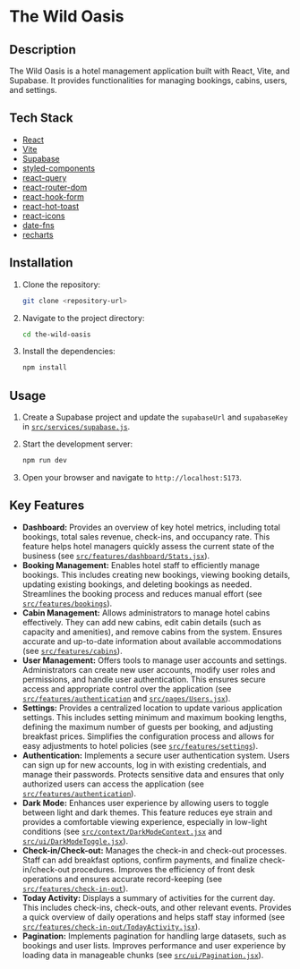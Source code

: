 # The Wild Oasis

## Description

The Wild Oasis is a hotel management application built with React, Vite, and Supabase. It provides functionalities for managing bookings, cabins, users, and settings.

## Tech Stack

- [React](https://react.dev/)
- [Vite](https://vitejs.dev/)
- [Supabase](https://supabase.com/)
- [styled-components](https://styled-components.com/)
- [react-query](https://tanstack.com/query/latest)
- [react-router-dom](https://reactrouter.com/en/main)
- [react-hook-form](https://www.react-hook-form.com/)
- [react-hot-toast](https://react-hot-toast.com/)
- [react-icons](https://react-icons.github.io/react-icons)
- [date-fns](https://date-fns.org/)
- [recharts](https://recharts.org/en-US/)

## Installation

1.  Clone the repository:

    ```sh
    git clone <repository-url>
    ```

2.  Navigate to the project directory:

    ```sh
    cd the-wild-oasis
    ```

3.  Install the dependencies:

    ```sh
    npm install
    ```

## Usage

1.  Create a Supabase project and update the `supabaseUrl` and `supabaseKey` in [`src/services/supabase.js`](src/services/supabase.js).
2.  Start the development server:

    ```sh
    npm run dev
    ```

3.  Open your browser and navigate to `http://localhost:5173`.

## Key Features

- **Dashboard:** Provides an overview of key hotel metrics, including total bookings, total sales revenue, check-ins, and occupancy rate. This feature helps hotel managers quickly assess the current state of the business (see [`src/features/dashboard/Stats.jsx`](src/features/dashboard/Stats.jsx)).
- **Booking Management:** Enables hotel staff to efficiently manage bookings. This includes creating new bookings, viewing booking details, updating existing bookings, and deleting bookings as needed. Streamlines the booking process and reduces manual effort (see [`src/features/bookings`](src/features/bookings)).
- **Cabin Management:** Allows administrators to manage hotel cabins effectively. They can add new cabins, edit cabin details (such as capacity and amenities), and remove cabins from the system. Ensures accurate and up-to-date information about available accommodations (see [`src/features/cabins`](src/features/cabins)).
- **User Management:** Offers tools to manage user accounts and settings. Administrators can create new user accounts, modify user roles and permissions, and handle user authentication. This ensures secure access and appropriate control over the application (see [`src/features/authentication`](src/features/authentication) and [`src/pages/Users.jsx`](src/pages/Users.jsx)).
- **Settings:** Provides a centralized location to update various application settings. This includes setting minimum and maximum booking lengths, defining the maximum number of guests per booking, and adjusting breakfast prices. Simplifies the configuration process and allows for easy adjustments to hotel policies (see [`src/features/settings`](src/features/settings)).
- **Authentication:** Implements a secure user authentication system. Users can sign up for new accounts, log in with existing credentials, and manage their passwords. Protects sensitive data and ensures that only authorized users can access the application (see [`src/features/authentication`](src/features/authentication)).
- **Dark Mode:** Enhances user experience by allowing users to toggle between light and dark themes. This feature reduces eye strain and provides a comfortable viewing experience, especially in low-light conditions (see [`src/context/DarkModeContext.jsx`](src/context/DarkModeContext.jsx) and [`src/ui/DarkModeToggle.jsx`](src/ui/DarkModeToggle.jsx)).
- **Check-in/Check-out:** Manages the check-in and check-out processes. Staff can add breakfast options, confirm payments, and finalize check-in/check-out procedures. Improves the efficiency of front desk operations and ensures accurate record-keeping (see [`src/features/check-in-out`](src.features/check-in-out)).
- **Today Activity:** Displays a summary of activities for the current day. This includes check-ins, check-outs, and other relevant events. Provides a quick overview of daily operations and helps staff stay informed (see [`src/features/check-in-out/TodayActivity.jsx`](src/features/check-in-out/TodayActivity.jsx)).
- **Pagination:** Implements pagination for handling large datasets, such as bookings and user lists. Improves performance and user experience by loading data in manageable chunks (see [`src/ui/Pagination.jsx`](src/ui/Pagination.jsx)).
